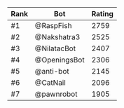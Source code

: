 Rank|Bot|Rating
---|---|---
#1|@RaspFish|2759
#2|@Nakshatra3|2525
#3|@NilatacBot|2407
#4|@OpeningsBot|2306
#5|@anti-bot|2145
#6|@CatNail|2096
#7|@pawnrobot|1905

